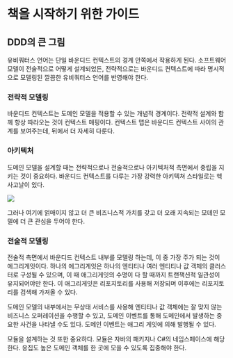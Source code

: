 # 책을 시작하기 위한 가이드

## DDD의 큰 그림

유비쿼터스 언어는 단일 바운디드 컨텍스트의 경계 안쪽에서 작용하게 된다. 소프트웨어 모델이 전술적으로 어떻게 설계되었든, 전략적으로는 바운디드 컨텍스트에 따라
명시적으로 모델링된 깔끔한 유비쿼터스 언어를 반영해야 한다. 

### 전략적 모델링

바운디드 컨텍스트는 도메인 모델을 적용할 수 있는 개념적 경계이다. 전략적 설계와 함께 항상 따라오는 것이 컨텍스트 매핑이다.
컨텍스트 맵은 바운디드 컨텍스트 사이의 관계를 보여주는데, 뒤에서 더 자세히 다룬다. 

### 아키텍처

도메인 모델을 설계할 때는 전략적으로나 전술적으로나 아키텍처적 측면에서 중립을 지키는 것이 중요하다. 바운디드 컨텍스트를 다루는 가장 강력한 아키텍쳐 스타일로는
헥사고날이 있다.

![](https://img1.daumcdn.net/thumb/R1280x0/?scode=mtistory2&fname=https%3A%2F%2Fblog.kakaocdn.net%2Fdn%2FYOBXU%2Fbtq1e8bAsWC%2FyKrQl5ra7HmWMHA6soCmLk%2Fimg.png)

그러나 여기에 얽매이지 않고 더 큰 비즈니스적 가치를 갖고 더 오래 지속되는 모데인 모델에 더 큰 관심을 두어야 한다.

### 전술적 모델링

전술적 측면에서 바운디드 컨텍스트 내부를 모델링 하는데, 이 중 가장 주가 되는 것이 에그리게잇이다. 하나의 에그리게잇은 하나의 엔티티나 여러 엔티티나 값 객체의
클러스터로 구성될 수 있으며, 이 때 애그리게잇의 수명이 다 할 때까지 트랜잭션적 일관성이 유지되어야만 한다. 이 애그리게잇은 리포지토리를 사용해 저장되며 이후에는
리포지토리를 검색해 가져올 수 있다.

도메인 모델의 내부에서는 무상태 서비스를 사용해 엔티티나 값 객체에는 잘 맞지 않는 비즈니스 오퍼레이션을 수행할 수 있고, 
도메인 이벤트를 통해 도메인에서 발생하는 중요한 사건을 나타낼 수도 있다. 도메인 이벤트는 애그리 게잇에 의해 발행될 수 있다.

모듈을 설계하는 것 또한 중요하다. 모듈은 자바의 패키지나 C#의 네임스페이스에 해당한다. 응집도 높은 도메인 객체를 한 곳에 모을 수 있도록 집중해야 한다.
